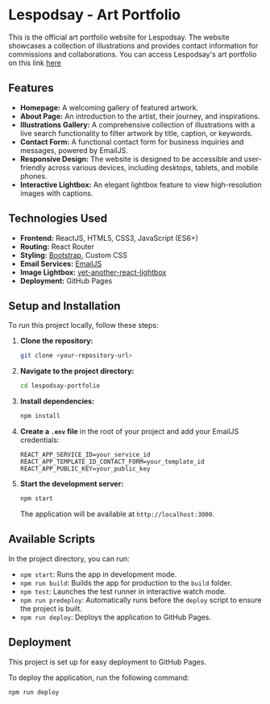 # Lespodsay - Art Portfolio

This is the official art portfolio website for Lespodsay. The website showcases a collection of illustrations and provides contact information for commissions and collaborations.
You can access Lespodsay's art portfolio on this link [here](https://nmekks.github.io/lespodsay-portfolio/#/)

## Features

*   **Homepage:** A welcoming gallery of featured artwork.
*   **About Page:** An introduction to the artist, their journey, and inspirations.
*   **Illustrations Gallery:** A comprehensive collection of illustrations with a live search functionality to filter artwork by title, caption, or keywords.
*   **Contact Form:** A functional contact form for business inquiries and messages, powered by EmailJS.
*   **Responsive Design:** The website is designed to be accessible and user-friendly across various devices, including desktops, tablets, and mobile phones.
*   **Interactive Lightbox:** An elegant lightbox feature to view high-resolution images with captions.

## Technologies Used

*   **Frontend:** ReactJS, HTML5, CSS3, JavaScript (ES6+)
*   **Routing:** React Router
*   **Styling:** [Bootstrap](https://getbootstrap.com/docs/5.3/getting-started/introduction/), Custom CSS
*   **Email Services:** [EmailJS](https://www.emailjs.com/docs/tutorial/overview/)
*   **Image Lightbox:** [yet-another-react-lightbox](https://yet-another-react-lightbox.com/)
*   **Deployment:** GitHub Pages

## Setup and Installation

To run this project locally, follow these steps:

1.  **Clone the repository:**
    ```bash
    git clone <your-repository-url>
    ```
2.  **Navigate to the project directory:**
    ```bash
    cd lespodsay-portfolio
    ```
3.  **Install dependencies:**
    ```bash
    npm install
    ```
4.  **Create a `.env` file** in the root of your project and add your EmailJS credentials:
    ```
    REACT_APP_SERVICE_ID=your_service_id
    REACT_APP_TEMPLATE_ID_CONTACT_FORM=your_template_id
    REACT_APP_PUBLIC_KEY=your_public_key
    ```
5.  **Start the development server:**
    ```bash
    npm start
    ```
    The application will be available at `http://localhost:3000`.

## Available Scripts

In the project directory, you can run:

*   `npm start`: Runs the app in development mode.
*   `npm run build`: Builds the app for production to the `build` folder.
*   `npm test`: Launches the test runner in interactive watch mode.
*   `npm run predeploy`: Automatically runs before the `deploy` script to ensure the project is built.
*   `npm run deploy`: Deploys the application to GitHub Pages.

## Deployment

This project is set up for easy deployment to GitHub Pages.

To deploy the application, run the following command:
```bash
npm run deploy
```

